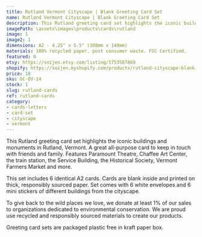 ```yaml
---
title: Rutland Vermont Cityscape | Blank Greeting Card Set
name: Rutland Vermont Cityscape | Blank Greeting Card Set
description: This Rutland greeting card set highlights the iconic buildings and monuments in Rutland, Vermont. A great all-purpose card to keep in touch with friends and family. Features Paramount Theatre, Chaffee Art Center, the train station, the Service Building, the Historical Society, Vermont Farmers Market and more. Made in USA.
imagePath: \assets\images\products\cards\rutland
image: 1
image2: 1
dimensions: A2 - 4.25" x 5.5" (108mm x 140mm)
materials: 100% recycled paper, post consumer waste. FSC Certified.
featured: 0
etsy: https://soijen.etsy.com/listing/1753587869
shopify: https://soijen.myshopify.com/products/rutland-cityscape-blank-greeting-card-set
price: 18
sku: GC-QV-14
stock: 1
slug: rutland-cards
ref: rutland-cards
category:
- cards-letters
- card-set
- cityscape
- vermont
---
```

This Rutland greeting card set highlights the iconic buildings and monuments in Rutland, Vermont. A great all-purpose card to keep in touch with friends and family. Features Paramount Theatre, Chaffee Art Center, the train station, the Service Building, the Historical Society, Vermont Farmers Market and more.

This set includes 6 identical A2 cards. Cards are blank inside and printed on thick, responsibly sourced paper. Set comes with 6 white envelopes and 6 mini stickers of different buildings from the cityscape.

To give back to the wild places we love, we donate at least 1% of our sales to organizations dedicated to environmental conservation. We are proud use recycled and responsibly sourced materials to create our products.

Greeting card sets are packaged plastic free in kraft paper box.